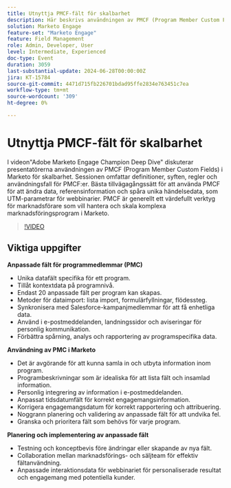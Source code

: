 ```yaml
---
title: Utnyttja PMCF-fält för skalbarhet
description: Här beskrivs användningen av PMCF (Program Member Custom Fields) i Marketo för skalbarhet. Sessionen omfattar definitioner, syften, regler och användningsfall för PMCF:er. Bästa tillvägagångssätt för att använda PMCF för att ändra data, referensinformation och spåra unika händelsedata, som UTM-parametrar för webbinarier. PMCF är generellt ett värdefullt verktyg för marknadsförare som vill hantera och skala komplexa marknadsföringsprogram i Marketo.
solution: Marketo Engage
feature-set: "Marketo Engage"
feature: Field Management
role: Admin, Developer, User
level: Intermediate, Experienced
doc-type: Event
duration: 3059
last-substantial-update: 2024-06-28T00:00:00Z
jira: KT-15784
source-git-commit: 4471d715fb226701bdad95ffe2834e763451c7ea
workflow-type: tm+mt
source-wordcount: '309'
ht-degree: 0%

---
```



# Utnyttja PMCF-fält för skalbarhet

I videon&quot;Adobe Marketo Engage Champion Deep Dive&quot; diskuterar presentatörerna användningen av PMCF (Program Member Custom Fields) i Marketo för skalbarhet. Sessionen omfattar definitioner, syften, regler och användningsfall för PMCF:er. Bästa tillvägagångssätt för att använda PMCF för att ändra data, referensinformation och spåra unika händelsedata, som UTM-parametrar för webbinarier. PMCF är generellt ett värdefullt verktyg för marknadsförare som vill hantera och skala komplexa marknadsföringsprogram i Marketo.

>[!VIDEO](https://video.tv.adobe.com/v/3430531/?learn=on)

## Viktiga uppgifter

**Anpassade fält för programmedlemmar (PMC)**

* Unika datafält specifika för ett program.
* Tillåt kontextdata på programnivå.
* Endast 20 anpassade fält per program kan skapas.
* Metoder för dataimport: lista import, formulärfyllningar, flödessteg.
* Synkronisera med Salesforce-kampanjmedlemmar för att få enhetliga data.
* Använd i e-postmeddelanden, landningssidor och aviseringar för personlig kommunikation.
* Förbättra spårning, analys och rapportering av programspecifika data.

**Användning av PMC i Marketo**

* Det är avgörande för att kunna samla in och utbyta information inom program.
* Programbeskrivningar som är idealiska för att lista fält och insamlad information.
* Personlig integrering av information i e-postmeddelanden.
* Anpassat tidsdatumfält för korrekt engagemangsinformation.
* Korrigera engagemangsdatum för korrekt rapportering och attribuering.
* Noggrann planering och validering av anpassade fält för att undvika fel.
* Granska och prioritera fält som behövs för varje program.

**Planering och implementering av anpassade fält**

* Testning och konceptbevis före ändringar eller skapande av nya fält.
* Collaboration mellan marknadsförings- och säljteam för effektiv fältanvändning.
* Anpassade interaktionsdata för webbinariet för personaliserade resultat och engagemang med potentiella kunder.